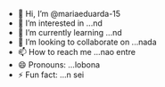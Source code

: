- 👋 Hi, I’m @mariaeduarda-15
- 👀 I’m interested in ...nd
- 🌱 I’m currently learning ...nd
- 💞️ I’m looking to collaborate on ...nada
- 📫 How to reach me ...nao entre
- 😄 Pronouns: ...lobona
- ⚡ Fun fact: ...n sei

<!---
mariaeduarda-15/mariaeduarda-15 is a ✨ special ✨ repository because its `README.md` (this file) appears on your GitHub profile.
You can click the Preview link to take a look at your changes.
--->
